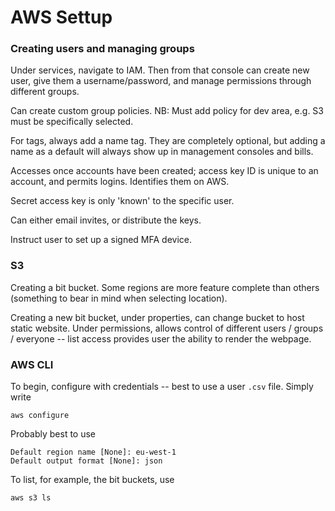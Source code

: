 # AWS Settup

### Creating users and managing groups
Under services, navigate to IAM. Then from that console can create new user, give them a username/password, and manage permissions through different groups.

Can create custom group policies.
NB: Must add policy for dev area, e.g. S3 must be specifically selected.

For tags, always add a name tag. They are completely optional, but adding a name as a default will always show up in management consoles and bills.

Accesses once accounts have been created; access key ID is unique to an account, and permits logins. Identifies them on AWS.

Secret access key is only 'known' to the specific user.

Can either email invites, or distribute the keys.

Instruct user to set up a signed MFA device.

### S3
Creating a bit bucket. Some regions are more feature complete than others (something to bear in mind when selecting location).

Creating a new bit bucket, under properties, can change bucket to host static website. Under permissions, allows control of different users / groups / everyone -- list access provides user the ability to render the webpage.

### AWS CLI
To begin, configure with credentials -- best to use a user `.csv` file. Simply write
```
aws configure
```
Probably best to use 
```
Default region name [None]: eu-west-1
Default output format [None]: json
```

To list, for example, the bit buckets, use
```
aws s3 ls
```